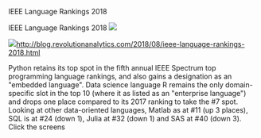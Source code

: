 IEEE Language Rankings 2018

IEEE Language Rankings 2018
![](../_resources/4a582ab98998b09edd708e1b42eb8284.png)

![](../_resources/3a0a31e29436108b39ee2c4f1bd9c9b8.png)http://blog.revolutionanalytics.com/2018/08/ieee-language-rankings-2018.html

Python retains its top spot in the fifth annual IEEE Spectrum top programming language rankings, and also gains a designation as an "embedded language". Data science language R remains the only domain-specific slot in the top 10 (where it as listed as an "enterprise language") and drops one place compared to its 2017 ranking to take the #7 spot. Looking at other data-oriented languages, Matlab as at #11 (up 3 places), SQL is at #24 (down 1), Julia at #32 (down 1) and SAS at #40 (down 3). Click the screens